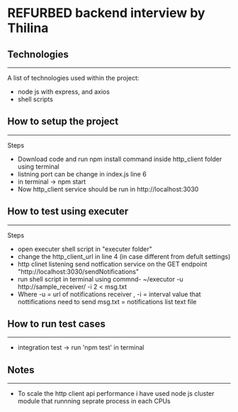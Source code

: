 # REFURBED backend interview by Thilina

## Technologies
***
A list of technologies used within the project:
* node js with express, and axios
* shell scripts


## How to setup the project
***
Steps
* Download code and run npm install command inside http_client folder using terminal
* listning port can be change in index.js line 6
* in terminal -> npm start
* Now http_client service should be run in http://localhost:3030

## How to test using executer
***
Steps
* open executer shell script in "executer folder"
* change the http_client_url in line 4 (in case different from defult settings)
* http clinet listening send notfication service on the GET endpoint "http://localhost:3030/sendNotifications"
* run shell script in terminal using commnd-  ~/executor -u http://sample_receiver/ -i 2 < msg.txt
* Where -u = url of notifications receiver , -i = interval value that nottifications need to send msg.txt = notifications list text file

## How to run test cases
***
* integration test -> run 'npm test' in terminal

## Notes
***
* To scale the http client api performance i have used node js cluster module that runnning seprate process in each CPUs

